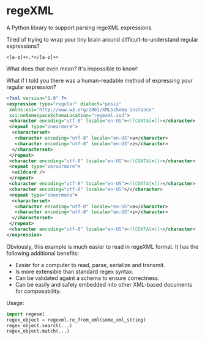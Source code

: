 # regeXML
A Python library to support parsing regeXML expressions.

Tired of trying to wrap your tiny brain around difficult-to-understand regular expressions?

`<[a-z]+>.*</[a-z]+>`

What does that even mean? It's impossible to know!

What if I told you there was a human-readable method of expressing your regular expression?
```xml
<?xml version="1.0" ?>
<expression type="regular" dialect="posix"
 xmlns:xsi="http://www.w3.org/2001/XMLSchema-instance"
 xsi:noNamespaceSchemaLocation="regexml.xsd">
 <character encoding="utf-8" locale="en-US"><![CDATA[<]]></character>
 <repeat type="oneormore">
  <characterset>
   <character encoding="utf-8" locale="en-US">a</character>
   <character encoding="utf-8" locale="en-US">z</character>
  </characterset>
 </repeat>
 <character encoding="utf-8" locale="en-US"><![CDATA[>]]></character>
 <repeat type="zeroormore">
  <wildcard />
 </repeat>
 <character encoding="utf-8" locale="en-US"><![CDATA[<]]></character>
 <character encoding="utf-8" locale="en-US">/</character>
 <repeat type="oneormore">
  <characterset>
   <character encoding="utf-8" locale="en-US">a</character>
   <character encoding="utf-8" locale="en-US">z</character>
  </characterset>
 </repeat>
 <character encoding="utf-8" locale="en-US"><![CDATA[>]]></character>
</expression>
```

Obviously, this example is much easier to read in regeXML format. It has the following additional benefits:
* Easier for a computer to read, parse, serialize and transmit.
* Is more extensible than standard regex syntax.
* Can be validated againt a schema to ensure correctness.
* Can be easily and safely embedded into other XML-based documents for composability.

Usage:
```python
import regexml
regex_object = regexml.re_from_xml(some_xml_string)
regex_object.search(...)
regex_object.match(...)
```

